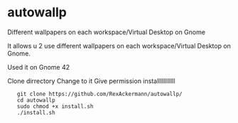 # autowallp
Different wallpapers on each workspace/Virtual Desktop on Gnome



It allows u 2 use different wallpapers on each workspace/Virtual Desktop on Gnome.



Used it on Gnome 42



Clone dirrectory
Change to it
Give permission
installllllllllll


```
   git clone https://github.com/RexAckermann/autowallp/
   cd autowallp
   sudo chmod +x install.sh
   ./install.sh
```

